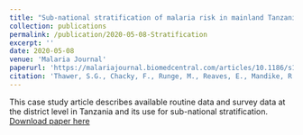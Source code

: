 ```yaml
---
title: "Sub-national stratification of malaria risk in mainland Tanzania: a simplified assembly of survey and routine data"
collection: publications
permalink: /publication/2020-05-08-Stratification
excerpt: ''
date: 2020-05-08
venue: 'Malaria Journal'
paperurl: 'https://malariajournal.biomedcentral.com/articles/10.1186/s12936-020-03250-4'
citation: 'Thawer, S.G., Chacky, F., Runge, M., Reaves, E., Mandike, R., Lazaro, S., Mkude, S., Rumisha, S.F., Kumalija, C., Lengeler, C., Mohamed, A., Pothin, E., Snow, R.W., Molteni, F., 2020. Sub-national stratification of malaria risk in mainland Tanzania: a simplified assembly of survey and routine data. Malaria Journal 19, 177. https://doi.org/10.1186/s12936-020-03250-4'
---
```


This case study article describes available routine data and survey data at the district level in Tanzania and its use for sub-national stratification.
[Download paper here](https://malariajournal.biomedcentral.com/articles/10.1186/s12936-020-03250-4)

